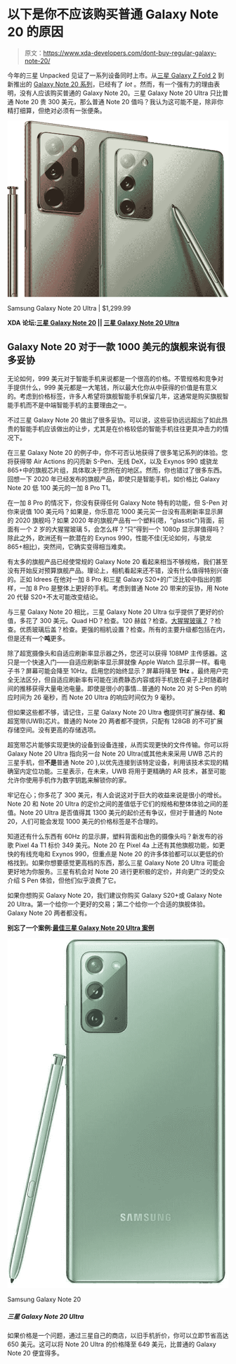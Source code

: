 # 以下是你不应该购买普通 Galaxy Note 20 的原因

> 原文：<https://www.xda-developers.com/dont-buy-regular-galaxy-note-20/>

今年的三星 Unpacked 见证了一系列设备同时上市。从[三星 Galaxy Z Fold 2](https://www.xda-developers.com/samsung-galaxy-z-fold-2/) 到新推出的 [Galaxy Note 20 系列](https://www.xda-developers.com/samsung-galaxy-note-20/)，已经有了 *lot* 。然而，有一个强有力的理由表明，没有人应该购买普通的 Galaxy Note 20。三星 Galaxy Note 20 Ultra 只比普通 Note 20 贵 300 美元，那么普通 Note 20 值吗？我认为这可能不是，除非你精打细算，但绝对必须有一张便条。

 <picture>![The Samsung Galaxy Note 20 Ultra has the best hardware of any Android smartphone, but Samsung's One UI software isn't everyone's cup of tea. That's why I bought and rooted it.](img/076fd76440cb9d9bbee32b7e6edd64d6.png)</picture> 

Samsung Galaxy Note 20 Ultra | $1,299.99

**XDA 论坛:[三星 Galaxy Note 20](https://forum.xda-developers.com/galaxy-note-20) || [三星 Galaxy Note 20 Ultra](https://forum.xda-developers.com/galaxy-note-20-ultra)**

## Galaxy Note 20 对于一款 1000 美元的旗舰来说有很多妥协

无论如何，999 美元对于智能手机来说都是一个很高的价格。不管规格和竞争对手提供什么，999 美元都是一大笔钱，所以最大化你从中获得的价值是有意义的。考虑到价格标签，许多人希望将旗舰智能手机保留几年，这通常是购买旗舰智能手机而不是中端智能手机的主要理由之一。

不过三星 Galaxy Note 20 做出了很多妥协。可以说，这些妥协远远超出了如此昂贵的智能手机应该做出的让步，尤其是在价格较低的智能手机往往更具冲击力的情况下。

在三星 Galaxy Note 20 的例子中，你不可否认地获得了很多笔记系列的体验。您将获得带 Air Actions 的闪亮新 S-Pen、无线 DeX，以及 Exynos 990 或骁龙 865+中的旗舰芯片组，具体取决于您所在的地区。然而，你也错过了很多东西。回想一下 2020 年已经发布的旗舰产品，即使只是智能手机，如价格比 Galaxy Note 20 低 100 美元的一加 8 Pro T1。

在一加 8 Pro 的情况下，你没有获得任何 Galaxy Note 特有的功能，但 S-Pen 对你来说值 100 美元吗？如果是，你乐意花 1000 美元买一台没有高刷新率显示屏的 2020 旗舰吗？如果 2020 年的旗舰产品有一个塑料(嗯，“glasstic”)背面，前面有一个 2 岁的大猩猩玻璃 5，会怎么样？“只”得到一个 1080p 显示屏值得吗？除此之外，欧洲还有一款潜在的 Exynos 990，性能不佳(无论如何，与骁龙 865+相比)，突然间，它确实变得相当难卖。

有太多的旗舰产品已经使常规的 Galaxy Note 20 看起来相当不够规格，我们甚至没有开始反对预算旗舰产品。理论上，相机看起来还不错，没有什么值得特别兴奋的。正如 Idrees 在他对一加 8 Pro 和三星 Galaxy S20+的广泛比较中指出的那样，一加 8 Pro 是整体上更好的手机。考虑到普通 Note 20 带来的妥协，用 Note 20 代替 S20+不太可能改变结论。

与三星 Galaxy Note 20 相比，三星 Galaxy Note 20 Ultra 似乎提供了更好的价值，多花了 300 美元。Quad HD？检查。120 赫兹？检查。[大猩猩玻璃 7](https://www.xda-developers.com/corning-gorilla-glass-victus-2m-drop-protection-double-scratch-resistance/) ？检查。优质玻璃后盖？检查。更强的相机设置？检查。所有的主要升级都包括在内，但是还有一个**吨**更多。

除了超宽摄像头和自适应刷新率显示器之外，您还可以获得 108MP 主传感器。这只是一个快速入门——自适应刷新率显示屏就像 Apple Watch 显示屏一样。看电子书？屏幕可能会降至 10Hz。启用您的始终显示？屏幕将降至 **1Hz** 。最终用户完全无法区分，但自适应刷新率有可能在消费静态内容或将手机放在桌子上时随着时间的推移获得大量电池电量。即使是很小的事情...普通的 Note 20 对 S-Pen 的响应时间为 26 毫秒，而 Note 20 Ultra 的响应时间仅为 9 毫秒。

但如果这些都不够，请记住，三星 Galaxy Note 20 Ultra **也**提供可扩展存储、**和**超宽带(UWB)芯片。普通的 Note 20 两者都不提供，只配有 128GB 的不可扩展存储空间。没有更高的存储选项。

超宽带芯片能够实现更快的设备到设备连接，从而实现更快的文件传输。你可以将 Galaxy Note 20 Ultra 指向另一台 Note 20 Ultra(或其他未来采用 UWB 芯片的三星手机，但**不是**普通 Note 20 ),以优先连接到该特定设备，利用该技术实现的精确室内定位功能。三星表示，在未来，UWB 将用于更精确的 AR 技术，甚至可能允许你使用手机作为数字钥匙来解锁你的家。

牢记在心；你多花了 300 美元，有人会说这对于巨大的收益来说是很小的增长。Note 20 和 Note 20 Ultra 的定价之间的差值低于它们的规格和整体体验之间的差值。Note 20 Ultra 是否值得其 1300 美元的起价还有争议，但对于普通的 Note 20，人们可能会发现 1000 美元的价格标签是不合理的。

知道还有什么东西有 60Hz 的显示屏，塑料背面和出色的摄像头吗？新发布的谷歌 Pixel 4a T1 标价 349 美元。Note 20 在 Pixel 4a 上还有其他旗舰功能，如更快的有线充电和 Exynos 990，但重点是 Note 20 的许多体验都可以以更低的价格找到。如果你想要感觉更高档的东西，那么三星 Galaxy Note 20 Ultra 可能会更好地为你服务。三星有机会对 Note 20 进行更积极的定价，并向更广泛的受众介绍 S Pen 体验，但他们似乎浪费了它。

如果你想购买 Galaxy Note 20，我们建议你购买 Galaxy S20+或 Galaxy Note 20 Ultra。第一个给你一个更好的交易；第二个给你一个合适的旗舰体验。Galaxy Note 20 两者都没有。

**别忘了一个案例:[最佳三星 Galaxy Note 20 Ultra 案例](https://www.xda-developers.com/best-galaxy-note-20-ultra-cases)**

 <picture>![Forget the rest of the deals – if you want to save a bundle on your unlocked Galaxy Note 20 and have a recent phone, Samsung's trade-in offer is the best. You can get up to $400 in credit with the right trade-in, making the Note 20 highly affordable.](img/7652bba3f8944df1c45d2f6c103d18b6.png)</picture> 

Samsung Galaxy Note 20

##### 三星 Galaxy Note 20 Ultra

如果价格是一个问题，通过三星自己的商店，以旧手机折价，你可以立即节省高达 650 美元。这可以将 Note 20 Ultra 的价格降至 649 美元，比普通的 Galaxy Note 20 便宜得多。